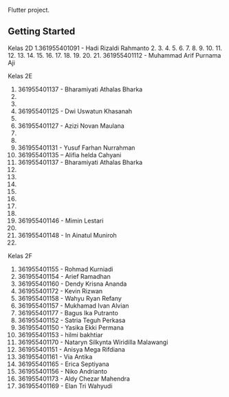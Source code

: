 Flutter project.

## Getting Started

Kelas 2D
1.361955401091 - Hadi Rizaldi Rahmanto
2.
3.
4.
5.
6.
7.
8.
9.
10.
11.
12.
13.
14.
15.
16.
17.
18.
19.
20.
21. 361955401112 - Muhammad Arif Purnama Aji


Kelas 2E
1. 361955401137 - Bharamiyati Athalas Bharka
2.
3.
4. 361955401125 - Dwi Uswatun Khasanah
5.
6. 361955401127 - Azizi Novan Maulana
7.
8.
9. 361955401131 - Yusuf Farhan Nurrahman
12. 361955401135 – Alifia helda Cahyani
14. 361955401137 - Bharamiyati Athalas Bharka
15.
16.
17.
18.
19.
20.
21.
22. 361955401146 - Mimin Lestari
23.
24. 361955401148 - In Ainatul Muniroh
25.


Kelas 2F
1. 361955401155 - Rohmad Kurniadi
2. 361955401154 - Arief Ramadhan
3. 361955401160 - Dendy Krisna Ananda
4. 361955401172 - Kevin Rizwan
5. 361955401158 - Wahyu Ryan Refany
6. 361955401157 - Mukhamad Ivan Alvian
7. 361955401177 - Bagus Ika Putranto
8. 361955401152 - Satria Teguh Perkasa
9. 361955401150 - Yasika Ekki Permana
10. 361955401153 - hilmi bakhtiar
11. 361955401170 - Nataryn Silkynta Wiridilla Malawangi
12. 361955401151 - Anisya Mega Rifdiana
13. 361955401161 - Via Antika
14. 361955401165 - Erica Septiyana
15. 361955401156 - Niko Andrianto 
16. 361955401173 - Aldy Chezar Mahendra
17. 361955401169 - Elan Tri Wahyudi

